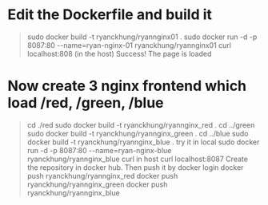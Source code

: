 # Edit the Dockerfile and build it

> sudo docker build -t ryanckhung/ryannginx01 .
> sudo docker run -d -p 8087:80 --name=ryan-nginx-01 ryanckhung/ryannginx01
> curl localhost:808 (in the host)
> Success! The page is loaded

# Now create 3 nginx frontend which load /red, /green, /blue

> cd ./red
> sudo docker build -t ryanckhung/ryannginx_red .
> cd ../green
> sudo docker build -t ryanckhung/ryannginx_green .
> cd ../blue
> sudo docker build -t ryanckhung/ryannginx_blue .
> try it in local
> sudo docker run -d -p 8087:80 --name=ryan-nginx-blue ryanckhung/ryannginx_blue
> curl in host
> curl localhost:8087
> Create the repository in docker hub. Then push it by
> docker login
> docker push ryanckhung/ryannginx_red
> docker push ryanckhung/ryannginx_green
> docker push ryanckhung/ryannginx_blue
